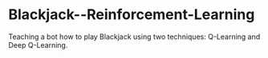 # Blackjack--Reinforcement-Learning

Teaching a bot how to play Blackjack using two techniques: Q-Learning and Deep Q-Learning.
